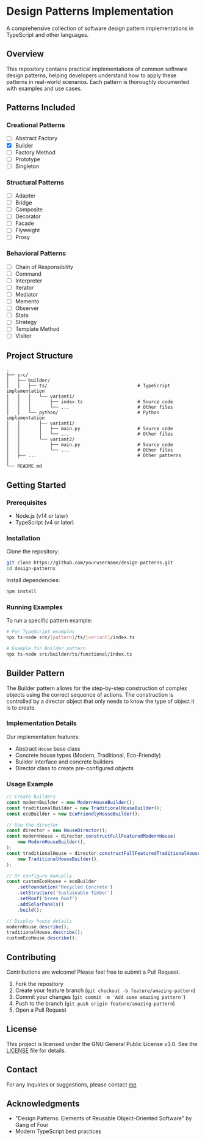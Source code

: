 # Design Patterns Implementation

A comprehensive collection of software design pattern implementations in TypeScript and other languages.

## Overview

This repository contains practical implementations of common software design patterns, helping developers understand how to apply these patterns in real-world scenarios. Each pattern is thoroughly documented with examples and use cases.

## Patterns Included

### Creational Patterns

- [ ] Abstract Factory
- [x] Builder
- [ ] Factory Method
- [ ] Prototype
- [ ] Singleton

### Structural Patterns

- [ ] Adapter
- [ ] Bridge
- [ ] Composite
- [ ] Decorator
- [ ] Facade
- [ ] Flyweight
- [ ] Proxy

### Behavioral Patterns

- [ ] Chain of Responsibility
- [ ] Command
- [ ] Interpreter
- [ ] Iterator
- [ ] Mediator
- [ ] Memento
- [ ] Observer
- [ ] State
- [ ] Strategy
- [ ] Template Method
- [ ] Visitor

## Project Structure

```
.
├── src/
│   ├── builder/
│   │   ├── ts/       							# TypeScript implementation
│   │   │   └── variant1/
│   │   │       ├── index.ts					# Source code
│   │   │       └── ...       					# Other files
│   │   └── python/     						# Python implementation
│   │       ├── variant1/
│   │       │   ├── main.py						# Source code
│   │       │   └── ...       					# Other files
│   │       └── variant2/
│   │           ├── main.py						# Source code
│   │           └── ...       					# Other files
│   ├── ...           							# Other patterns
│
└── README.md
```

## Getting Started

### Prerequisites

- Node.js (v14 or later)
- TypeScript (v4 or later)

### Installation

Clone the repository:

```bash
git clone https://github.com/yourusername/design-patterns.git
cd design-patterns
```

Install dependencies:

```bash
npm install
```

### Running Examples

To run a specific pattern example:

```bash
# For TypeScript examples
npx ts-node src/[pattern]/ts/[variant]/index.ts

# Example for Builder pattern
npx ts-node src/builder/ts/functional/index.ts
```

## Builder Pattern

The Builder pattern allows for the step-by-step construction of complex objects using the correct sequence of actions. The construction is controlled by a director object that only needs to know the type of object it is to create.

### Implementation Details

Our implementation features:

- Abstract `House` base class
- Concrete house types (Modern, Traditional, Eco-Friendly)
- Builder interface and concrete builders
- Director class to create pre-configured objects

### Usage Example

```typescript
// Create builders
const modernBuilder = new ModernHouseBuilder();
const traditionalBuilder = new TraditionalHouseBuilder();
const ecoBuilder = new EcoFriendlyHouseBuilder();

// Use the director
const director = new HouseDirector();
const modernHouse = director.constructFullFeaturedModernHouse(
	new ModernHouseBuilder(),
);
const traditionalHouse = director.constructFullFeaturedTraditionalHouse(
	new TraditionalHouseBuilder(),
);

// Or configure manually
const customEcoHouse = ecoBuilder
	.setFoundation('Recycled Concrete')
	.setStructure('Sustainable Timber')
	.setRoof('Green Roof')
	.addSolarPanels()
	.build();

// Display house details
modernHouse.describe();
traditionalHouse.describe();
customEcoHouse.describe();
```

## Contributing

Contributions are welcome! Please feel free to submit a Pull Request.

1. Fork the repository
2. Create your feature branch (`git checkout -b feature/amazing-pattern`)
3. Commit your changes (`git commit -m 'Add some amazing pattern'`)
4. Push to the branch (`git push origin feature/amazing-pattern`)
5. Open a Pull Request

## License

This project is licensed under the GNU General Public License v3.0. See the [LICENSE](LICENSE) file for details.

## Contact

For any inquiries or suggestions, please contact [me](mailto:nddm.benjamin@gmail.com)

## Acknowledgments

- "Design Patterns: Elements of Reusable Object-Oriented Software" by Gang of Four
- Modern TypeScript best practices
